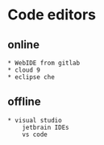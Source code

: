 # Code editors

## online 
    * WebIDE from gitlab
    * cloud 9
    * eclipse che
## offline
    * visual studio
        jetbrain IDEs
        vs code